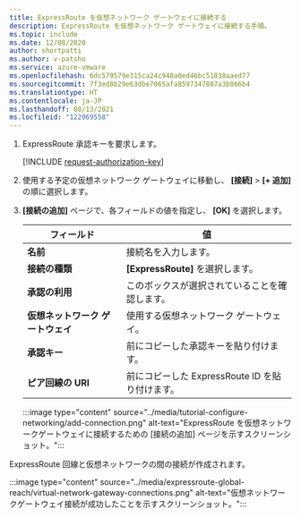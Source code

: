 ```yaml
---
title: ExpressRoute を仮想ネットワーク ゲートウェイに接続する
description: ExpressRoute を仮想ネットワーク ゲートウェイに接続する手順。
ms.topic: include
ms.date: 12/08/2020
author: shortpatti
ms.author: v-patsho
ms.service: azure-vmware
ms.openlocfilehash: 6dc579579e315ca24c940a0ed46bc51838aaed77
ms.sourcegitcommit: 7f3ed8b29e63dbe7065afa8597347887a3b866b4
ms.translationtype: HT
ms.contentlocale: ja-JP
ms.lasthandoff: 08/13/2021
ms.locfileid: "122069558"
---
```

<!-- Used in deploy-azure-vmware-solution.md and tutorial-configure-networking.md -->


1. ExpressRoute 承認キーを要求します。

   [!INCLUDE [request-authorization-key](request-authorization-key.md)]

1. 使用する予定の仮想ネットワーク ゲートウェイに移動し、 **[接続]**  >  **[+ 追加]** の順に選択します。

1. **[接続の追加]** ページで、各フィールドの値を指定し、 **[OK]** を選択します。 

   | フィールド | 値 |
   | --- | --- |
   | **名前**  | 接続名を入力します。  |
   | **接続の種類**  | **[ExpressRoute]** を選択します。  |
   | **承認の利用**  | このボックスが選択されていることを確認します。  |
   | **仮想ネットワーク ゲートウェイ** | 使用する仮想ネットワーク ゲートウェイ。  |
   | **承認キー**  | 前にコピーした承認キーを貼り付けます。 |
   | **ピア回線の URI**  | 前にコピーした ExpressRoute ID を貼り付けます。  |

   :::image type="content" source="../media/tutorial-configure-networking/add-connection.png" alt-text="ExpressRoute を仮想ネットワークゲートウェイに接続するための [接続の追加] ページを示すスクリーンショット。":::

ExpressRoute 回線と仮想ネットワークの間の接続が作成されます。

:::image type="content" source="../media/expressroute-global-reach/virtual-network-gateway-connections.png" alt-text="仮想ネットワークゲートウェイ接続が成功したことを示すスクリーンショット。":::
